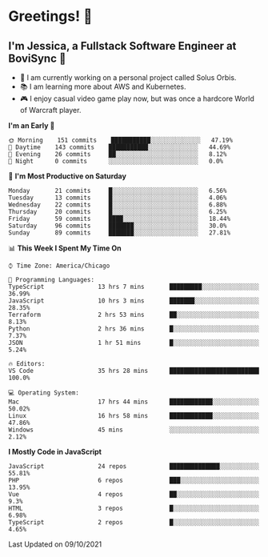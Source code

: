 # Greetings! 🧠

## I'm Jessica, a Fullstack Software Engineer at BoviSync 🐄

- 🌟 I am currently working on a personal project called Solus Orbis.
- 📚 I am learning more about AWS and Kubernetes.
- 🎮 I enjoy casual video game play now, but was once a hardcore World of Warcraft player.

<!--START_SECTION:waka-->
**I'm an Early 🐤** 

```text
🌞 Morning    151 commits    ███████████░░░░░░░░░░░░░░   47.19% 
🌆 Daytime    143 commits    ███████████░░░░░░░░░░░░░░   44.69% 
🌃 Evening    26 commits     ██░░░░░░░░░░░░░░░░░░░░░░░   8.12% 
🌙 Night      0 commits      ░░░░░░░░░░░░░░░░░░░░░░░░░   0.0%

```
📅 **I'm Most Productive on Saturday** 

```text
Monday       21 commits     █░░░░░░░░░░░░░░░░░░░░░░░░   6.56% 
Tuesday      13 commits     █░░░░░░░░░░░░░░░░░░░░░░░░   4.06% 
Wednesday    22 commits     █░░░░░░░░░░░░░░░░░░░░░░░░   6.88% 
Thursday     20 commits     █░░░░░░░░░░░░░░░░░░░░░░░░   6.25% 
Friday       59 commits     ████░░░░░░░░░░░░░░░░░░░░░   18.44% 
Saturday     96 commits     ███████░░░░░░░░░░░░░░░░░░   30.0% 
Sunday       89 commits     ███████░░░░░░░░░░░░░░░░░░   27.81%

```


📊 **This Week I Spent My Time On** 

```text
⌚︎ Time Zone: America/Chicago

💬 Programming Languages: 
TypeScript               13 hrs 7 mins       █████████░░░░░░░░░░░░░░░░   36.99% 
JavaScript               10 hrs 3 mins       ███████░░░░░░░░░░░░░░░░░░   28.35% 
Terraform                2 hrs 53 mins       ██░░░░░░░░░░░░░░░░░░░░░░░   8.13% 
Python                   2 hrs 36 mins       █░░░░░░░░░░░░░░░░░░░░░░░░   7.37% 
JSON                     1 hr 51 mins        █░░░░░░░░░░░░░░░░░░░░░░░░   5.24%

🔥 Editors: 
VS Code                  35 hrs 28 mins      █████████████████████████   100.0%

💻 Operating System: 
Mac                      17 hrs 44 mins      ████████████░░░░░░░░░░░░░   50.02% 
Linux                    16 hrs 58 mins      ████████████░░░░░░░░░░░░░   47.86% 
Windows                  45 mins             ░░░░░░░░░░░░░░░░░░░░░░░░░   2.12%

```

**I Mostly Code in JavaScript** 

```text
JavaScript               24 repos            ██████████████░░░░░░░░░░░   55.81% 
PHP                      6 repos             ███░░░░░░░░░░░░░░░░░░░░░░   13.95% 
Vue                      4 repos             ██░░░░░░░░░░░░░░░░░░░░░░░   9.3% 
HTML                     3 repos             █░░░░░░░░░░░░░░░░░░░░░░░░   6.98% 
TypeScript               2 repos             █░░░░░░░░░░░░░░░░░░░░░░░░   4.65%

```



 Last Updated on 09/10/2021
<!--END_SECTION:waka-->

<!--
**jessikuh/jessikuh** is a ✨ _special_ ✨ repository because its `README.md` (this file) appears on your GitHub profile.

Here are some ideas to get you started:

- 🔭 I’m currently working on ...
- 🌱 I’m currently learning ...
- 👯 I’m looking to collaborate on ...
- 🤔 I’m looking for help with ...
- 💬 Ask me about ...
- 📫 How to reach me: ...
- 😄 Pronouns: ...
- ⚡ Fun fact: ...
-->
